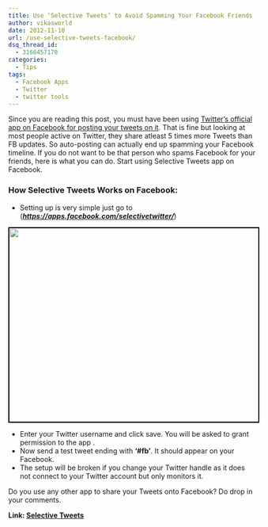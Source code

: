 ```yaml
---
title: Use ‘Selective Tweets’ to Avoid Spamming Your Facebook Friends
author: vikasworld
date: 2012-11-10
url: /use-selective-tweets-facebook/
dsq_thread_id:
  - 3166457178
categories:
  - Tips
tags:
  - Facebook Apps
  - Twitter
  - twitter tools
---
```

Since you are reading this post, you must have been using [Twitter&#8217;s official app on Facebook for posting your tweets on it][1]. That is fine but looking at most people active on Twitter, they share atleast 5 times more Tweets than FB updates. So auto-posting can actually end up spamming your Facebook timeline. If you do not want to be that person who spams Facebook for your friends, here is what you can do. Start using Selective Tweets app on Facebook.

### How Selective Tweets Works on Facebook:

  * Setting up is very simple just go to (***https://apps.facebook.com/selectivetwitter/***)

<a href="http://devilsworkshop.org/?attachment_id=67791" rel="attachment wp-att-67791"><img class=" wp-image-67791 alignnone" style="border: 2px solid black;" src="http://cdn.devilsworkshop.org/files/2012/11/1.jpg" alt="" width="534" height="391" /></a>

  * Enter your Twitter username and click save. You will be asked to grant permission to the app .
  * Now send a test tweet ending with **&#8216;#fb&#8217;**. It should appear on your Facebook.
  * The setup will be broken if you change your Twitter handle as it does not connect to your Twitter account but only monitors it.

Do you use any other app to share your Tweets onto Facebook? Do drop in your comments.

**Link: <a href="https://apps.facebook.com/selectivetwitter/" onclick="_gaq.push(['_trackEvent', 'outbound-article', 'https://apps.facebook.com/selectivetwitter/', 'Selective Tweets']);" >Selective Tweets</a>**

 [1]: http://devilsworkshop.org/tips/update-facebook-status-using-twitter-how-to/43811/
